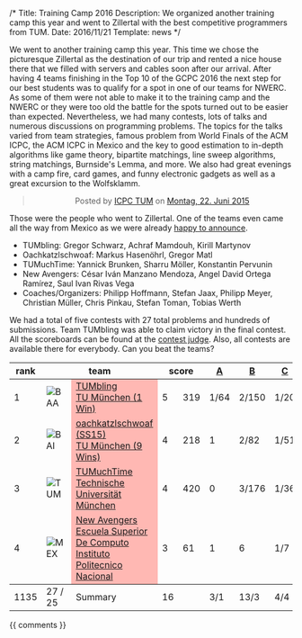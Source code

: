 /*
Title: Training Camp 2016
Description: We organized another training camp this year and went to Zillertal with the best competitive programmers from TUM.
Date: 2016/11/21
Template: news
*/

We went to another training camp this year. This time we chose the picturesque Zillertal as the destination of our trip and rented a nice house there that we filled with servers and cables soon after our arrival. After having 4 teams finishing in the Top 10 of the GCPC 2016 the next step for our best students was to qualify for a spot in one of our teams for NWERC. As some of them were not able to make it to the training camp and the NWERC or they were too old the battle for the spots turned out to be easier than expected. Nevertheless, we had many contests, lots of talks and numerous discussions on programming problems. The topics for the talks varied from team strategies, famous problem from World Finals of the ACM ICPC, the ACM ICPC in Mexico and the key to good estimation to in-depth algorithms like game theory, bipartite matchings, line sweep algorithms, string matchings, Burnside's Lemma, and more. We also had great evenings with a camp fire, card games, and funny electronic gadgets as well as a great excursion to the Wolfsklamm.

<div style="text-align: center;"> <div class="fb-post"
data-href="https://www.facebook.com/media/set/?set=a.895851567216990.1073741834.138869482915206&amp;type=3"
data-width="1000"><div class="fb-xfbml-parse-ignore"><blockquote
cite="https://www.facebook.com/media/set/?set=a.895851567216990.1073741834.138869482915206&amp;type=3">Posted
by <a href="https://www.facebook.com/IcpcTum/">ICPC TUM</a> on&nbsp;<a
href="https://www.facebook.com/media/set/?set=a.895851567216990.1073741834.138869482915206&amp;type=3">Montag,
22. Juni 2015</a></blockquote></div></div> </div>

Those were the people who went to Zillertal. One of the teams even came all the way from Mexico as we were already [happy to announce](https://icpc.tum.de/news/guests_from_mexico).

* TUMbling: Gregor Schwarz, Achraf Mamdouh, Kirill Martynov
* Oachkatzlschwoaf: Markus Hasenöhrl, Gregor Matl
* TUMuchTime: Yannick Brunken, Sharru Möller, Konstantin Pervunin
* New Avengers: César Iván Manzano Mendoza, Angel David Ortega Ramírez, Saul Ivan Rivas Vega
* Coaches/Organizers: Philipp Hoffmann, Stefan Jaax, Philipp Meyer, Christian Müller, Chris Pinkau, Stefan Toman, Tobias Werth

We had a total of five contests with 27 total problems and hundreds of submissions. Team TUMbling was able to claim victory in the final contest. All the scoreboards can be found at the [contest judge](https://judge.in.tum.de/contest/). Also, all contests are available there for everybody. Can you beat the teams?

<table class="scoreboard">
<colgroup><col id="scorerank" /><col id="scoreaffil" /><col id="scoreteamname" /></colgroup><colgroup><col id="scoresolv" /><col id="scoretotal" /></colgroup>
<colgroup><col class="scoreprob" /><col class="scoreprob" /><col class="scoreprob" /><col class="scoreprob" /><col class="scoreprob" /><col class="scoreprob" /><col class="scoreprob" /></colgroup>
<thead>
<tr class="scoreheader"><th title="rank" scope="col">rank</th><th title="team name" scope="col" colspan="2">team</th><th title="# solved / penalty time" colspan="2" scope="col">score</th>
<th title="problem 'Growing Rectangular Spiral'" scope="col"><a href="problem.php?id=249">A <div class="circle" style="background: #5a94ad;"></div></a></th><th title="problem 'Overlapping Maps'" scope="col"><a href="problem.php?id=239">B <div class="circle" style="background: #fffab8;"></div></a></th><th title="problem 'Lawnmower'" scope="col"><a href="problem.php?id=34">C <div class="circle" style="background: #ffb12b;"></div></a></th><th title="problem 'Touchscreen Keyboard'" scope="col"><a href="problem.php?id=40">D <div class="circle" style="background: #66ff70;"></div></a></th><th title="problem 'Flooding Fields'" scope="col"><a href="problem.php?id=236">E <div class="circle" style="background: #c4a5a7;"></div></a></th><th title="problem 'Happy Happy Prime Prime'" scope="col"><a href="problem.php?id=246">F <div class="circle" style="background: #ff3021;"></div></a></th><th title="problem 'Branch Assignment'" scope="col"><a href="problem.php?id=258">G <div class="circle" style="background: #5cefff;"></div></a></th></tr>
</thead>
<tbody>
<tr class="sortorderswitch" id="team:1893"><td class="scorepl">1</td><td class="scoreaf"> <img src="https://judge.in.tum.de/contest/images/countries/BAA.png" alt="BAA" title="BAA" /></td><td class="scoretn" style="background: #ffb8b3;"><a href="team.php?id=1893">TUMbling<br /><span class="univ">TU München (1 Win)</span></a></td><td class="scorenc">5</td><td class="scorett">319</td><td class="score_correct score_first">1/64</td><td class="score_correct">2/150</td><td class="score_correct">1/20</td><td class="score_correct">1/57</td><td class="score_incorrect">9</td><td class="score_correct score_first">1/8</td><td class="score_incorrect">5</td></tr>
<tr id="team:1020"><td class="scorepl">2</td><td class="scoreaf"> <img src="https://judge.in.tum.de/contest/images/countries/BAI.png" alt="BAI" title="BAI" /></td><td class="scoretn" style="background: #ffb8b3;"><a href="team.php?id=1020">oachkatzlschwoaf  (SS15)<br /><span class="univ">TU München (9 Wins)</span></a></td><td class="scorenc">4</td><td class="scorett">218</td><td class="score_incorrect">1</td><td class="score_correct score_first">2/82</td><td class="score_correct">1/51</td><td class="score_correct">1/49</td><td class="score_incorrect">3</td><td class="score_correct">1/16</td><td class="score_incorrect">7</td></tr>
<tr id="team:1894"><td class="scorepl">3</td><td class="scoreaf"> <img src="https://judge.in.tum.de/contest/images/countries/TUM.png" alt="TUM" title="TUM" /></td><td class="scoretn" style="background: #ffb8b3;"><a href="team.php?id=1894">TUMuchTime<br /><span class="univ">Technische Universität München</span></a></td><td class="scorenc">4</td><td class="scorett">420</td><td class="score_neutral">0</td><td class="score_correct">3/176</td><td class="score_correct">1/36</td><td class="score_correct">2/93</td><td class="score_neutral">0</td><td class="score_correct">1/55</td><td class="score_incorrect">1</td></tr>
<tr id="team:1895"><td class="scorepl">4</td><td class="scoreaf"> <img src="https://judge.in.tum.de/contest/images/countries/MEX.png" alt="MEX" title="MEX" /></td><td class="scoretn" style="background: #ffb8b3;"><a href="team.php?id=1895">New Avengers<br /><span class="univ">Escuela Superior De Computo Instituto Politecnico Nacional</span></a></td><td class="scorenc">3</td><td class="scorett">61</td><td class="score_incorrect">1</td><td class="score_incorrect">6</td><td class="score_correct score_first">1/7</td><td class="score_correct score_first">1/35</td><td class="score_neutral">0</td><td class="score_correct">1/19</td><td class="score_neutral">0</td></tr>
</tbody>
<tbody><tr id="scoresummary" title="#submitted / #correct"><td title="total teams">1135</td><td class="scoreaffil" title="#affiliations / #countries">27 / 25</td><td title=" ">Summary</td><td title="total solved" class="scorenc">16</td><td title=" "></td><td>3/1</td><td>13/3</td><td>4/4</td><td>5/4</td><td>12/0</td><td>4/4</td><td>13/0</td></tr>
</tbody>
</table>

{{ comments }}
